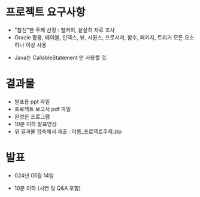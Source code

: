 
# 프로젝트 요구사항

  - "참신"한 주제 선정 : 철저히, 샅샅히 자료 조사
  - Oracle 활용, 테이블, 인덱스, 뷰, 시퀀스, 프로시져, 함수, 패키지, 트리거 모든 요소 하나 이상 사용
  * Java는 CallableStatement 만 사용할 것.

# 결과물

  - 발표용 ppt 파일
  - 프로젝트 보고서 pdf 파일
  - 완성한 프로그램
  - 10분 이하 발표영상
  - 위 결과물 압축해서 제출 : 이름_프로젝트주제.zip


# 발표 
  * 024년 05월 14일
  - 10분 이하 (시연 및 Q&A 포함)



